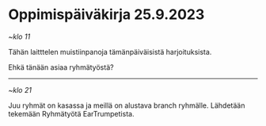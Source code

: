 # Oppimispäiväkirja 25.9.2023

*~klo 11*

Tähän laitttelen muistiinpanoja tämänpäiväisistä harjoituksista. 

Ehkä tänään asiaa ryhmätyöstä?

---
*~klo 21*

Juu ryhmät on kasassa ja meillä on alustava branch ryhmälle. Lähdetään tekemään Ryhmätyötä EarTrumpetista. 

